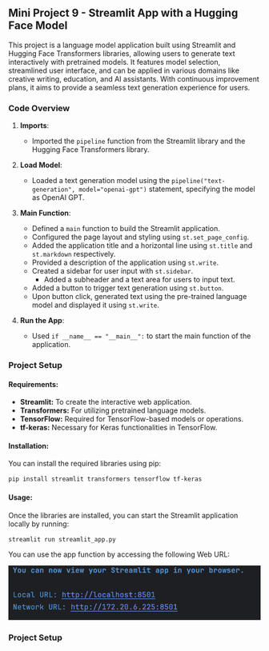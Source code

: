 ## Mini Project 9 - Streamlit App with a Hugging Face Model

This project is a language model application built using Streamlit and Hugging Face Transformers libraries, allowing users to generate text interactively with pretrained models. It features model selection, streamlined user interface, and can be applied in various domains like creative writing, education, and AI assistants. With continuous improvement plans, it aims to provide a seamless text generation experience for users.

### Code Overview
1. **Imports**:
    - Imported the `pipeline` function from the Streamlit library and the Hugging Face Transformers library.

2. **Load Model**:
    - Loaded a text generation model using the `pipeline("text-generation", model="openai-gpt")` statement, specifying the model as OpenAI GPT.

3. **Main Function**:
    - Defined a `main` function to build the Streamlit application.
    - Configured the page layout and styling using `st.set_page_config`.
    - Added the application title and a horizontal line using `st.title` and `st.markdown` respectively.
    - Provided a description of the application using `st.write`.
    - Created a sidebar for user input with `st.sidebar`.
        - Added a subheader and a text area for users to input text.
    - Added a button to trigger text generation using `st.button`.
    - Upon button click, generated text using the pre-trained language model and displayed it using `st.write`.

4. **Run the App**:
    - Used `if __name__ == "__main__":` to start the main function of the application.

### Project Setup
#### Requirements:

- **Streamlit:** To create the interactive web application.
- **Transformers:** For utilizing pretrained language models.
- **TensorFlow:** Required for TensorFlow-based models or operations.
- **tf-keras:** Necessary for Keras functionalities in TensorFlow.

#### Installation:

You can install the required libraries using pip:

```bash
pip install streamlit transformers tensorflow tf-keras
```

#### Usage:
Once the libraries are installed, you can start the Streamlit application locally by running:
```shell
streamlit run streamlit_app.py
```

You can use the app function by accessing the following Web URL:

![Screenshot 2024-04-06 at 12.30.38 AM.png](images%2FScreenshot%202024-04-06%20at%2012.30.38%20AM.png)

### Project Setup
